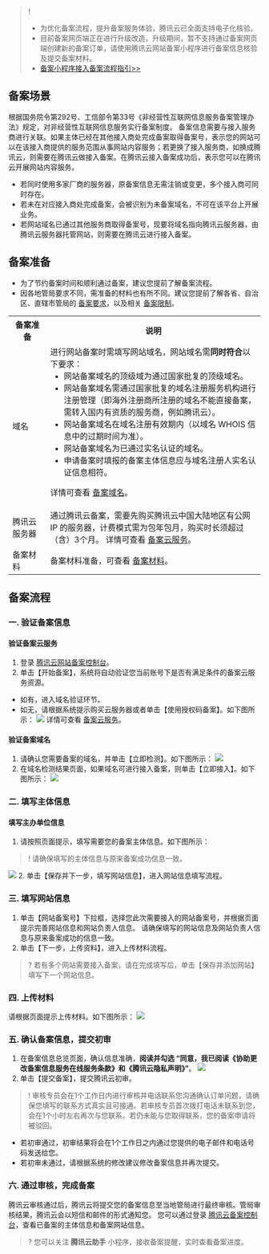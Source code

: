 >! 
>- 为优化备案流程，提升备案服务体验，腾讯云已全面支持电子化核验。
>- 目前备案网页端正在进行升级改造，升级期间，暂不支持通过备案网页端创建新的备案订单，请使用腾讯云网站备案小程序进行备案信息核验及提交备案材料。
>- [备案小程序接入备案流程指引>>](https://cloud.tencent.com/document/product/243/37403)


## 备案场景

根据国务院令第292号、工信部令第33号《非经营性互联网信息服务备案管理办法》规定，对非经营性互联网信息服务实行备案制度。
备案信息需要与接入服务商进行关联。如果主体已经在其他接入商处完成备案取得备案号，表示您的网站可以在该接入商提供的服务范围从事网站内容服务；若更换了接入服务商，如换成腾讯云，则需要在腾讯云做接入备案。在腾讯云接入备案成功后，表示您可以在腾讯云开展网站内容服务。
- 若同时使用多家厂商的服务器，原备案信息无需注销或变更，多个接入商可同时存在。
- 若未在对应接入商处完成备案，会被识别为未备案域名，不可在该平台上开展业务。
- 若网站域名已通过其他服务商取得备案号，现要将域名指向腾讯云服务器，由腾讯云服务器托管网站，则需要在腾讯云进行接入备案。

## 备案准备
- 为了节约备案时间和顺利通过备案，建议您提前了解备案流程。
- 因各地管局要求不同，需准备的材料也有所不同。建议您提前了解各省、自治区、直辖市管局的 [备案要求](https://cloud.tencent.com/product/ba#userDefined15)，以及相关 [备案限制](https://cloud.tencent.com/document/product/243/18911)。

<table>
<tr>
<th style="width:15%">备案准备</th>
<th>说明</th>
</tr>
<tr>
<td>域名</td>
<td>进行网站备案时需填写网站域名，网站域名需<strong>同时符合</strong>以下要求：
<ul style="margin: 0;">
	<li>网站备案域名的顶级域为通过国家批复的顶级域名。</li>
	<li>网站备案域名需通过国家批复的域名注册服务机构进行注册管理（即海外注册商所注册的域名不能直接备案，需转入国内有资质的服务商，例如腾讯云）。</li>
	<li>网站备案域名在域名注册有效期内（以域名 WHOIS 信息中的过期时间为准）。</li>
	<li>网站备案域名为已通过实名认证的域名。</li>
	<li>申请备案时填报的备案主体信息应与域名注册人实名认证信息相符。</li>
</ul>

详情可查看 <a href="https://cloud.tencent.com/document/product/243/18905">备案域名</a>。</td>
</tr>
<tr>
<td>腾讯云服务器</td>
<td>通过腾讯云备案，需要先购买腾讯云中国大陆地区有公网 IP 的服务器，计费模式需为包年包月，购买时长须超过（含）3个月。
详情可查看 <a href="https://cloud.tencent.com/document/product/243/18908">备案云服务</a>。
</td>
</tr>
<tr>
<td>备案材料</td>
<td>备案材料准备，可查看 <a href="https://cloud.tencent.com/document/product/243/18914">备案材料</a>。</td>
</tr>
</table>

## 备案流程

### 一. 验证备案信息

#### 验证备案云服务

1. 登录 [腾讯云网站备案控制台](https://console.cloud.tencent.com/beian)。
2. 单击【开始备案】，系统将自动验证您当前账号下是否有满足条件的备案云服务资源。
 - 如有，进入域名验证环节。
 - 如无，请根据系统提示购买云服务器或者单击【使用授权码备案】。如下图所示：
![](https://main.qcloudimg.com/raw/7647be17a2901d9693f9e0cefbafe461.png)
详情可查看 [备案云服务](https://cloud.tencent.com/document/product/243/18908)。

#### 验证备案域名

1. 请确认您需要备案的域名，并单击【立即检测】。如下图所示：
![](https://main.qcloudimg.com/raw/ecc763e20dc27dcc79de8aeb7badf6a3.png)
2. 在域名检测结果页面，如果域名可进行接入备案，则单击【立即接入】。如下图所示：
![](https://main.qcloudimg.com/raw/7d78aebcabd955bd561d5013b42d5918.png)

### 二. 填写主体信息

#### 填写主办单位信息

1. 请按照页面提示，填写需要您的备案主体信息。如下图所示：
>! 请确保填写的主体信息与原来备案成功信息一致。
>
![](https://main.qcloudimg.com/raw/7889213df86e802d43d4016932e5c4de.png)
2. 单击【保存并下一步，填写网站信息】，进入网站信息填写流程。

### 三. 填写网站信息

1. 单击【网站备案号】下拉框，选择您此次需要接入的网站备案号，并根据页面提示完善网站信息和网站负责人信息。
请确保填写的网站信息及网站负责人信息与原来备案成功的信息一致。
2. 单击【下一步，上传资料】，进入上传材料流程。
>? 若有多个网站需要接入备案，请在完成填写后，单击【保存并添加网站】填写下一个网站信息。
>

### 四. 上传材料

请根据页面提示上传材料。如下图所示：
![](https://main.qcloudimg.com/raw/aea292391e568acf8f7ecc76de9e78b2.png)

### 五. 确认备案信息，提交初审

1. 在备案信息总览页面，确认信息准确，**阅读并勾选 “同意，我已阅读《协助更改备案信息服务在线服务条款》和《腾讯云隐私声明》”**。
![](https://main.qcloudimg.com/raw/6faa7fd18facfa9f9c156abd99861326.png)
2. 单击【提交备案】，提交腾讯云初审。
>! 审核专员会在1个工作日内进行审核并电话联系您沟通确认订单问题，请确保您填写的联系方式真实且可接通。若审核专员首次拨打电话未联系到您，会在1个小时左右再次与您联系。若仍未能与您取得联系，您的备案申请将被驳回。
>
- 若初审通过，初审结果将会在1个工作日之内通过您提供的电子邮件和电话号码发送给您。
- 若初审未通过，请根据系统的修改建议修改备案信息并再次提交。

### 六. 通过审核，完成备案

腾讯云审核通过后，腾讯云将提交您的备案信息至当地管局进行最终审核。管局审核结果，腾讯云会以短信和邮件的形式通知您。
您可以通过登录 [腾讯云备案控制台](https://console.cloud.tencent.com/beian)，查看已备案的主体信息和备案网站信息。
>? 您可以关注 **腾讯云助手** 小程序，接收备案提醒，实时查看备案进度。
